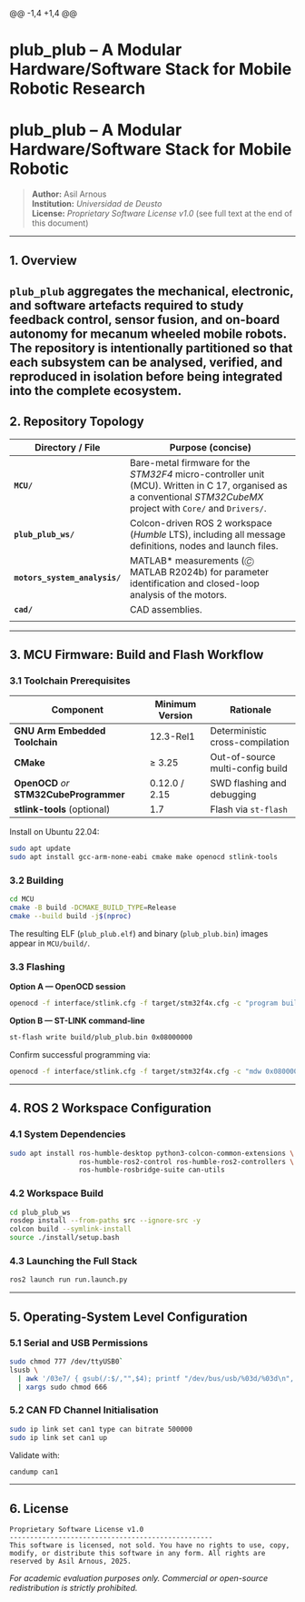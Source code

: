 @@ -1,4 +1,4 @@
# **plub_plub – A Modular Hardware/Software Stack for Mobile Robotic Research**
# **plub_plub – A Modular Hardware/Software Stack for Mobile Robotic**

> **Author:** Asil Arnous  
> **Institution:** *Universidad de Deusto*  
> **License:** *Proprietary Software License v1.0* (see full text at the end of this document)
---
## 1. Overview
`plub_plub` aggregates the mechanical, electronic, and software artefacts required to study feedback control, sensor fusion, and on-board autonomy for mecanum wheeled mobile robots. The repository is intentionally partitioned so that each subsystem can be analysed, verified, and reproduced in isolation before being integrated into the complete ecosystem.
---
## 2. Repository Topology
| Directory / File                              | Purpose (concise)                                                                                                                                                 |
|-----------------------------------------------|-------------------------------------------------------------------------------------------------------------------------------------------------------------------|
| **`MCU/`**                                    | Bare-metal firmware for the *STM32F4* micro-controller unit (MCU). Written in C 17, organised as a conventional *STM32CubeMX* project with `Core/` and `Drivers/`.|
| **`plub_plub_ws/`**                           | Colcon-driven ROS 2 workspace (*Humble* LTS), including all message definitions, nodes and launch files.                |
| **`motors_system_analysis/`**                 | MATLAB\* measurements (🄫 MATLAB R2024b) for parameter identification and closed-loop analysis of the  motors.                                       |
| **`cad/`**   | CAD assemblies.                                     |
                                                                                                                                  |
---
## 3. MCU Firmware: Build and Flash Workflow
### 3.1 Toolchain Prerequisites
| Component | Minimum Version | Rationale |
|-----------|-----------------|-----------|
| **GNU Arm Embedded Toolchain** | 12.3-Rel1 | Deterministic cross-compilation |
| **CMake** | ≥ 3.25 | Out-of-source multi-config build |
| **OpenOCD** *or* **STM32CubeProgrammer** | 0.12.0 / 2.15 | SWD flashing and debugging |
| **stlink-tools** (optional) | 1.7 | Flash via `st-flash` |
Install on Ubuntu 22.04:
```bash
sudo apt update
sudo apt install gcc-arm-none-eabi cmake make openocd stlink-tools
```
### 3.2 Building
```bash
cd MCU
cmake -B build -DCMAKE_BUILD_TYPE=Release
cmake --build build -j$(nproc)
```
The resulting ELF (`plub_plub.elf`) and binary (`plub_plub.bin`) images appear in `MCU/build/`.
### 3.3 Flashing
**Option A — OpenOCD session**
```bash
openocd -f interface/stlink.cfg -f target/stm32f4x.cfg -c "program build/plub_plub.elf verify reset exit"
```
**Option B — ST-LINK command-line**
```bash
st-flash write build/plub_plub.bin 0x08000000
```
Confirm successful programming via:
```bash
openocd -f interface/stlink.cfg -f target/stm32f4x.cfg -c "mdw 0x08000000 4"
```
---
## 4. ROS 2 Workspace Configuration
### 4.1 System Dependencies
```bash
sudo apt install ros-humble-desktop python3-colcon-common-extensions \
                 ros-humble-ros2-control ros-humble-ros2-controllers \
                 ros-humble-rosbridge-suite can-utils
```
### 4.2 Workspace Build
```bash
cd plub_plub_ws
rosdep install --from-paths src --ignore-src -y
colcon build --symlink-install
source ./install/setup.bash
```
### 4.3 Launching the Full Stack
```bash
ros2 launch run run.launch.py
```
---
## 5. Operating-System Level Configuration
### 5.1 Serial and USB Permissions
```bash
sudo chmod 777 /dev/ttyUSB0`
lsusb \
  | awk '/03e7/ { gsub(/:$/,"",$4); printf "/dev/bus/usb/%03d/%03d\n", $2, $4 }' \
  | xargs sudo chmod 666
```
### 5.2 CAN FD Channel Initialisation
```bash
sudo ip link set can1 type can bitrate 500000
sudo ip link set can1 up
```
Validate with:
```bash
candump can1
```
---
## 6. License
```
Proprietary Software License v1.0
--------------------------------------------------
This software is licensed, not sold. You have no rights to use, copy, modify, or distribute this software in any form. All rights are reserved by Asil Arnous, 2025.
```
*For academic evaluation purposes only. Commercial or open-source redistribution is strictly prohibited.*